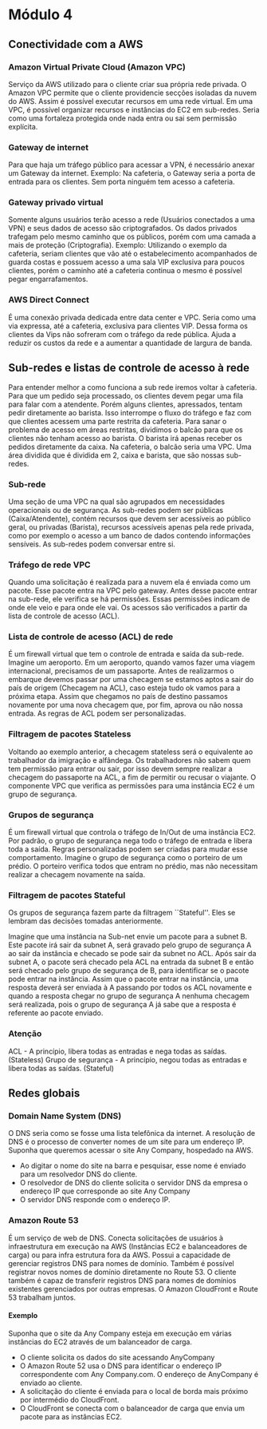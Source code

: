 # Módulo 4
 
## Conectividade com a AWS
 
### Amazon Virtual Private Cloud (Amazon VPC)
 
Serviço da AWS utilizado para o cliente criar sua própria rede privada. O Amazon VPC permite que o cliente providencie secções isoladas da nuvem do AWS. Assim é possível executar recursos em uma rede virtual. Em uma VPC, é possível organizar recursos e instâncias do EC2 em sub-redes. Seria como uma fortaleza protegida onde nada entra ou sai sem permissão explícita.
 
### Gateway de internet
 
Para que haja um tráfego público para acessar a VPN, é necessário anexar um Gateway da internet. Exemplo: Na cafeteria, o Gateway seria a porta de entrada para os clientes. Sem porta ninguém tem acesso a cafeteria.
 
### Gateway privado virtual
 
Somente alguns usuários terão acesso a rede (Usuários conectados a uma VPN) e seus dados de acesso são criptografados. Os dados privados trafegam pelo mesmo caminho que os públicos, porém com uma camada a mais de proteção (Criptografia). Exemplo: Utilizando o exemplo da cafeteria, seriam clientes que vão até o estabelecimento acompanhados de guarda costas e possuem acesso a uma sala VIP exclusiva para poucos clientes, porém o caminho até a cafeteria continua o mesmo é possível pegar engarrafamentos.
 
###  AWS Direct Connect
 
É uma conexão privada dedicada entre data center e VPC. Seria como uma via expressa, até a cafeteria, exclusiva para clientes VIP. Dessa forma os clientes da Vips não sofreram com o tráfego da rede pública. Ajuda a reduzir os custos da rede e a aumentar a quantidade de largura de banda.
 
 
## Sub-redes e listas de controle de acesso à rede
 
Para entender melhor a como funciona a sub rede iremos voltar à cafeteria.
Para que um pedido seja processado, os clientes devem pegar uma fila para falar com a atendente. Porém alguns clientes, apressados, tentam pedir diretamente ao barista. Isso interrompe o fluxo do tráfego e faz com que clientes acessem uma parte restrita da cafeteria.
Para sanar o problema de acesso em áreas restritas, dividimos o balcão para que os clientes não tenham acesso ao barista. O barista irá apenas receber os pedidos diretamente da caixa.
Na cafeteria, o balcão seria uma VPC. Uma área dividida que é dividida em 2, caixa e barista, que são nossas sub-redes.
 
### Sub-rede
 
Uma seção de uma VPC na qual são agrupados em necessidades operacionais ou de segurança. As sub-redes podem ser públicas (Caixa/Atendente), contém recursos que devem ser acessíveis ao público geral, ou privadas (Barista), recursos acessíveis apenas pela rede privada, como por exemplo o acesso a um banco de dados contendo informações sensíveis.
As sub-redes podem conversar entre si.
 
### Tráfego de rede VPC
 
Quando uma solicitação é realizada para a nuvem ela é enviada como um pacote.
Esse pacote entra na VPC pelo gateway. Antes desse pacote entrar na sub-rede, ele verifica se há permissões. Essas permissões indicam de onde ele veio e para onde ele vai. Os acessos são verificados a partir da lista de controle de acesso (ACL).
 
### Lista de controle de acesso (ACL) de rede
 
É um firewall virtual que tem o controle de entrada e saída da sub-rede.
Imagine um aeroporto. Em um aeroporto, quando vamos fazer uma viagem internacional, precisamos de um passaporte. Antes de realizarmos o embarque devemos passar por uma checagem se estamos aptos a sair do país de origem (Checagem na ACL), caso esteja tudo ok vamos para a próxima etapa. Assim que chegamos no país de destino passamos novamente por uma nova checagem que, por fim, aprova ou não nossa entrada.
As regras de ACL podem ser personalizadas.
 
### Filtragem de pacotes Stateless
 
Voltando ao exemplo anterior, a checagem stateless será o equivalente ao trabalhador da imigração e alfândega. Os trabalhadores não sabem quem tem permissão para entrar ou sair, por isso devem sempre realizar a checagem do passaporte na ACL, a fim de permitir ou recusar o viajante. O componente VPC que verifica as permissões para uma instância EC2 é um grupo de segurança.
 
### Grupos de segurança
 
É um firewall virtual que controla o tráfego de In/Out de uma instância EC2.
Por padrão, o grupo de segurança nega todo o tráfego de entrada e libera toda a saída. Regras personalizadas podem ser criadas para mudar esse comportamento.
Imagine o grupo de segurança como o porteiro de um prédio. O porteiro verifica todos que entram no prédio, mas não necessitam realizar a checagem novamente na saída.
 
### Filtragem de pacotes Stateful
 
Os grupos de segurança fazem parte da filtragem ``Stateful''. Eles se lembram das decisões tomadas anteriormente.
 
Imagine que uma instância na Sub-net envie um pacote para a subnet B. Este pacote irá sair da subnet A, será gravado pelo grupo de segurança A ao sair da instância e checado se pode sair da subnet no ACL. Após sair da subnet A, o pacote será checado pela ACL na entrada da subnet B e então será checado pelo grupo de segurança de B, para identificar se o pacote pode entrar na instância. Assim que o pacote entrar na instância, uma resposta deverá ser enviada à A passando por todos os ACL novamente e quando a resposta chegar no grupo de segurança A nenhuma checagem será realizada, pois o grupo de segurança A já sabe que a resposta é referente ao pacote enviado.
 
 
### Atenção
ACL - A princípio, libera todas as entradas e nega todas as saídas. (Stateless)
Grupo de segurança - A princípio, negou todas as entradas e libera todas as saídas. (Stateful)
 
## Redes globais
 
### Domain Name System (DNS)
 
O DNS seria como se fosse uma lista telefônica da internet. A resolução de DNS é o processo de converter nomes de um site para um endereço IP.
Suponha que queremos acessar o  site Any Company, hospedado na AWS.
 
- Ao digitar o nome do site na barra e pesquisar, esse nome é enviado para um resolvedor DNS do cliente.
- O resolvedor de DNS do cliente solicita o servidor DNS da empresa o endereço IP que corresponde ao site Any Company
- O servidor DNS responde com o endereço IP.
 
### Amazon Route 53
 
É um serviço de web de DNS. Conecta solicitações de usuários à infraestrutura em execução na AWS (Instâncias EC2 e balanceadores de carga) ou para infra estrutura fora da AWS.
Possui a capacidade de gerenciar registros DNS para nomes de domínio. Também é possível registrar novos nomes de domínio diretamente no Route 53. O cliente também é capaz de transferir registros DNS para nomes de domínios existentes gerenciados por outras empresas.
O Amazon CloudFront e Route 53 trabalham juntos.
 
#### Exemplo
 
Suponha que o site da Any Company esteja em execução em várias instâncias do EC2 através de um balanceador de carga.
- O cliente solicita os dados do site acessando AnyCompany
- O Amazon Route 52 usa o DNS para identificar o endereço IP correspondente com Any Company.com. O endereço de AnyCompany é enviado ao cliente.
- A solicitação do cliente é enviada para o local de borda mais próximo por intermédio do CloudFront.
- O CloudFront se conecta com o balanceador de carga que envia um pacote para as instâncias EC2.